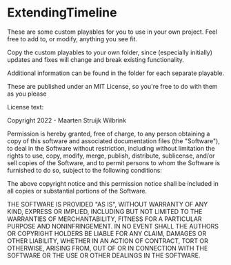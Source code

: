 # ExtendingTimeline

These are some custom playables for you to use in your own project. 
Feel free to add to, or modify, anything you see fit. 

Copy the custom playables to your own folder, since (especially initially) updates and fixes will change and break existing functionality. 

Additional information can be found in the folder for each separate playable. 

These are published under an MIT License, so you're free to do with them as you please

License text:

Copyright 2022 - Maarten Struijk Wilbrink

Permission is hereby granted, free of charge, to any person obtaining a copy of this software and associated documentation files (the "Software"), to deal in the Software without restriction, including without limitation the rights to use, copy, modify, merge, publish, distribute, sublicense, and/or sell copies of the Software, and to permit persons to whom the Software is furnished to do so, subject to the following conditions:

The above copyright notice and this permission notice shall be included in all copies or substantial portions of the Software.

THE SOFTWARE IS PROVIDED "AS IS", WITHOUT WARRANTY OF ANY KIND, EXPRESS OR IMPLIED, INCLUDING BUT NOT LIMITED TO THE WARRANTIES OF MERCHANTABILITY, FITNESS FOR A PARTICULAR PURPOSE AND NONINFRINGEMENT. IN NO EVENT SHALL THE AUTHORS OR COPYRIGHT HOLDERS BE LIABLE FOR ANY CLAIM, DAMAGES OR OTHER LIABILITY, WHETHER IN AN ACTION OF CONTRACT, TORT OR OTHERWISE, ARISING FROM, OUT OF OR IN CONNECTION WITH THE SOFTWARE OR THE USE OR OTHER DEALINGS IN THE SOFTWARE.
